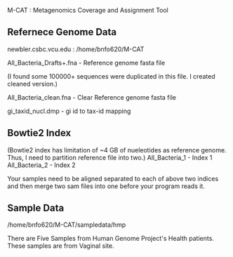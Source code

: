 M-CAT : Metagenomics Coverage and Assignment Tool


Refernece Genome Data
--------------------
newbler.csbc.vcu.edu : /home/bnfo620/M-CAT


All_Bacteria_Drafts+.fna - Reference genome fasta file

(I found some 100000+ sequences were duplicated in this file. I created cleaned version.)

All_Bacteria_clean.fna - Clear Reference genome fasta file

gi_taxid_nucl.dmp -  gi id to tax-id mapping


Bowtie2 Index 
-------------
(Bowtie2 index has limitation of ~4 GB of nueleotides as reference genome. Thus, I need to partition reference file into two.)
All_Bacteria_1  - Index 1
All_Bacteria_2  - Index 2


Your samples need to be aligned separated to each of above two indices and then merge two sam files into one before your program reads it.

Sample Data
-----------
/home/bnfo620/M-CAT/sampledata/hmp

There are Five Samples from Human Genome Project's Health patients. These samples are from Vaginal site. 

